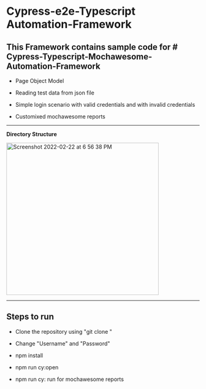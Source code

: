 # Cypress-e2e-Typescript Automation-Framework

**This Framework contains sample code for # Cypress-Typescript-Mochawesome-Automation-Framework**
---------------------------------------------------------------------------------------------
- Page Object Model

- Reading test data from json file

- Simple login scenario with valid credentials and with invalid credentials

- Customixed mochawesome reports

----------------------------------------------------------------------------------------------
**Directory Structure**

<img width="397" alt="Screenshot 2022-02-22 at 6 56 38 PM" src="https://user-images.githubusercontent.com/6477971/155141747-a8fd10ef-2686-4321-87f1-94187b80fcf1.png">


--------------------------------------------------------------------------------------------------------------------------------------------------------

**Steps to run**
----------------------------------------------------------------------------------------------

- Clone the repository using "git clone "

- Change "Username" and "Password" 

- npm install

- npm run cy:open

- npm run cy: run for mochawesome reports
